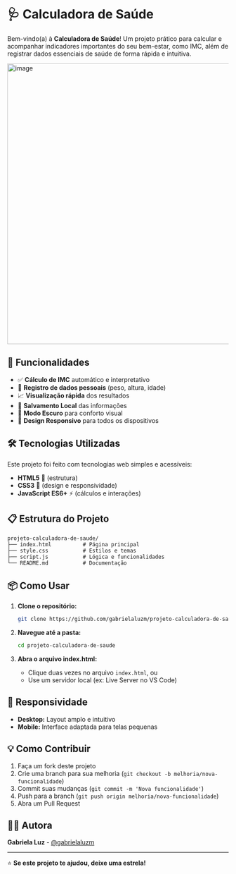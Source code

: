 # 🩺 Calculadora de Saúde

Bem-vindo(a) à **Calculadora de Saúde**! Um projeto prático para calcular e acompanhar indicadores importantes do seu bem-estar, como IMC, além de registrar dados essenciais de saúde de forma rápida e intuitiva.

<img width="1120" height="637" alt="image" src="https://github.com/user-attachments/assets/16477447-c138-450b-a029-eadabee6bac3" />

## 🚀 Funcionalidades

- ✅ **Cálculo de IMC** automático e interpretativo
- 📝 **Registro de dados pessoais** (peso, altura, idade)
- 📈 **Visualização rápida** dos resultados
- 💾 **Salvamento Local** das informações
- 🌙 **Modo Escuro** para conforto visual
- 📱 **Design Responsivo** para todos os dispositivos

## 🛠 Tecnologias Utilizadas

Este projeto foi feito com tecnologias web simples e acessíveis:

- **HTML5** 📄 (estrutura)
- **CSS3** 🎨 (design e responsividade)
- **JavaScript ES6+** ⚡ (cálculos e interações)

## 📋 Estrutura do Projeto

```
projeto-calculadora-de-saude/
├── index.html          # Página principal
├── style.css           # Estilos e temas
├── script.js           # Lógica e funcionalidades
└── README.md           # Documentação
```

## 📦 Como Usar

1. **Clone o repositório:**

   ```bash
   git clone https://github.com/gabrielaluzm/projeto-calculadora-de-saude.git
   ```

2. **Navegue até a pasta:**

   ```bash
   cd projeto-calculadora-de-saude
   ```

3. **Abra o arquivo index.html:**
   - Clique duas vezes no arquivo `index.html`, ou
   - Use um servidor local (ex: Live Server no VS Code)


## 📱 Responsividade

- **Desktop:** Layout amplo e intuitivo
- **Mobile:** Interface adaptada para telas pequenas

## 💡 Como Contribuir

1. Faça um fork deste projeto
2. Crie uma branch para sua melhoria (`git checkout -b melhoria/nova-funcionalidade`)
3. Commit suas mudanças (`git commit -m 'Nova funcionalidade'`)
4. Push para a branch (`git push origin melhoria/nova-funcionalidade`)
5. Abra um Pull Request


## 🙋‍♀️ Autora

**Gabriela Luz** - [@gabrielaluzm](https://github.com/gabrielaluzm)

---

⭐ **Se este projeto te ajudou, deixe uma estrela!**
